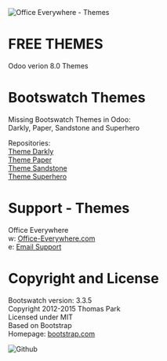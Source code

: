 <IMG SRC="https://www.office-everywhere.com/website/image/ir.attachment/351_ffc5997/datas" ALT="Office Everywhere - Themes">

# FREE THEMES

Odoo verion 8.0 Themes

# Bootswatch Themes

Missing Bootswatch Themes in Odoo:<br>
Darkly, Paper, Sandstone and Superhero<br>

Repositories: <br>
<a href="https://github.com/OfficeEverywhere/themes/tree/8.0/bootswatch/theme_darkly">Theme Darkly</a><br>
<a href="https://github.com/OfficeEverywhere/themes/tree/8.0/bootswatch/theme_paper">Theme Paper</a><br>
<a href="https://github.com/OfficeEverywhere/themes/tree/8.0/bootswatch/theme_sandstone">Theme Sandstone</a><br>
<a href="https://github.com/OfficeEverywhere/themes/tree/8.0/bootswatch/theme_darkly">Theme Superhero</a><br>


# Support - Themes

Office Everywhere<br>
w: <a href=https://www.office-everywhere.com>Office-Everywhere.com</a><br>
e: <a href=mailto:support@office-everywhere.com>Email Support</a><br>

# Copyright and License

Bootswatch version: 3.3.5 <br>
Copyright 2012-2015 Thomas Park <br>
Licensed under MIT <br>
Based on Bootstrap <br>
Homepage: <a href=http://bootstrap.com>bootstrap.com</a><br>

<IMG SRC="https://www.office-everywhere.com/website/image/ir.attachment/1084_f488c02/datas" ALT="Github">
